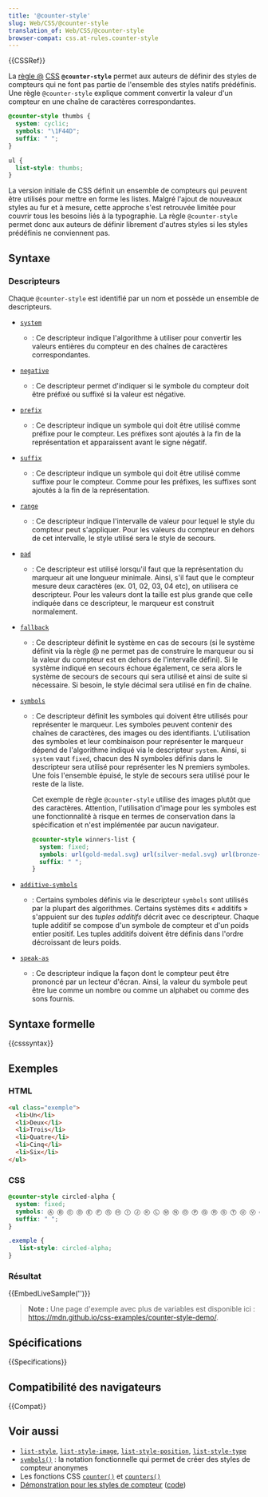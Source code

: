 ```yaml
---
title: '@counter-style'
slug: Web/CSS/@counter-style
translation_of: Web/CSS/@counter-style
browser-compat: css.at-rules.counter-style
---
```

{{CSSRef}}

La [règle @](/fr/docs/Web/CSS/At-rule) [CSS](/fr/docs/Web/CSS) **`@counter-style`** permet aux auteurs de définir des styles de compteurs qui ne font pas partie de l'ensemble des styles natifs prédéfinis. Une règle `@counter-style` explique comment convertir la valeur d'un compteur en une chaîne de caractères correspondantes.

```css
@counter-style thumbs {
  system: cyclic;
  symbols: "\1F44D";
  suffix: " ";
}

ul {
  list-style: thumbs;
}
```

La version initiale de CSS définit un ensemble de compteurs qui peuvent être utilisés pour mettre en forme les listes. Malgré l'ajout de nouveaux styles au fur et à mesure, cette approche s'est retrouvée limitée pour couvrir tous les besoins liés à la typographie. La règle `@counter-style` permet donc aux auteurs de définir librement d'autres styles si les styles prédéfinis ne conviennent pas.

## Syntaxe

### Descripteurs

Chaque `@counter-style` est identifié par un nom et possède un ensemble de descripteurs.

- [`system`](/fr/docs/Web/CSS/@counter-style/system)
  - : Ce descripteur indique l'algorithme à utiliser pour convertir les valeurs entières du compteur en des chaînes de caractères correspondantes.

- [`negative`](/fr/docs/Web/CSS/@counter-style/negative)
  - : Ce descripteur permet d'indiquer si le symbole du compteur doit être préfixé ou suffixé si la valeur est négative.

- [`prefix`](/fr/docs/Web/CSS/@counter-style/prefix)
  - : Ce descripteur indique un symbole qui doit être utilisé comme préfixe pour le compteur. Les préfixes sont ajoutés à la fin de la représentation et apparaissent avant le signe négatif.

- [`suffix`](/fr/docs/Web/CSS/@counter-style/suffix)
  - : Ce descripteur indique un symbole qui doit être utilisé comme suffixe pour le compteur. Comme pour les préfixes, les suffixes sont ajoutés à la fin de la représentation.

- [`range`](/fr/docs/Web/CSS/@counter-style/range)
  - : Ce descripteur indique l'intervalle de valeur pour lequel le style du compteur peut s'appliquer. Pour les valeurs du compteur en dehors de cet intervalle, le style utilisé sera le style de secours.

- [`pad`](/fr/docs/Web/CSS/@counter-style/pad)
  - : Ce descripteur est utilisé lorsqu'il faut que la représentation du marqueur ait une longueur minimale. Ainsi, s'il faut que le compteur mesure deux caractères (ex. 01, 02, 03, 04 etc), on utilisera ce descripteur. Pour les valeurs dont la taille est plus grande que celle indiquée dans ce descripteur, le marqueur est construit normalement.

- [`fallback`](/fr/docs/Web/CSS/@counter-style/fallback)
  - : Ce descripteur définit le système en cas de secours (si le système définit via la règle @ ne permet pas de construire le marqueur ou si la valeur du compteur est en dehors de l'intervalle défini). Si le système indiqué en secours échoue également, ce sera alors le système de secours de secours qui sera utilisé et ainsi de suite si nécessaire. Si besoin, le style décimal sera utilisé en fin de chaîne.

- [`symbols`](/fr/docs/Web/CSS/@counter-style/symbols)

  - : Ce descripteur définit les symboles qui doivent être utilisés pour représenter le marqueur. Les symboles peuvent contenir des chaînes de caractères, des images ou des identifiants. L'utilisation des symboles et leur combinaison pour représenter le marqueur dépend de l'algorithme indiqué via le descripteur `system`. Ainsi, si `system` vaut `fixed`, chacun des N symboles définis dans le descripteur sera utilisé pour représenter les N premiers symboles. Une fois l'ensemble épuisé, le style de secours sera utilisé pour le reste de la liste.

    Cet exemple de règle `@counter-style` utilise des images plutôt que des caractères. Attention, l'utilisation d'image pour les symboles est une fonctionnalité à risque en termes de conservation dans la spécification et n'est implémentée par aucun navigateur.

    ```css
    @counter-style winners-list {
      system: fixed;
      symbols: url(gold-medal.svg) url(silver-medal.svg) url(bronze-medal.svg);
      suffix: " ";
    }
    ```

- [`additive-symbols`](/fr/docs/Web/CSS/@counter-style/additive-symbols)
  - : Certains symboles définis via le descripteur `symbols` sont utilisés par la plupart des algorithmes. Certains systèmes dits «&nbsp;additifs&nbsp;» s'appuient sur des _tuples additifs_ décrit avec ce descripteur. Chaque tuple additif se compose d'un symbole de compteur et d'un poids entier positif. Les tuples additifs doivent être définis dans l'ordre décroissant de leurs poids.

- [`speak-as`](/fr/docs/Web/CSS/@counter-style/speak-as)
  - : Ce descripteur indique la façon dont le compteur peut être prononcé par un lecteur d'écran. Ainsi, la valeur du symbole peut être lue comme un nombre ou comme un alphabet ou comme des sons fournis.

## Syntaxe formelle

{{csssyntax}}

## Exemples

### HTML

```html
<ul class="exemple">
  <li>Un</li>
  <li>Deux</li>
  <li>Trois</li>
  <li>Quatre</li>
  <li>Cinq</li>
  <li>Six</li>
</ul>
```

### CSS

```css
@counter-style circled-alpha {
  system: fixed;
  symbols: Ⓐ Ⓑ Ⓒ Ⓓ Ⓔ Ⓕ Ⓖ Ⓗ Ⓘ Ⓙ Ⓚ Ⓛ Ⓜ Ⓝ Ⓞ Ⓟ Ⓠ Ⓡ Ⓢ Ⓣ Ⓤ Ⓥ Ⓦ Ⓧ Ⓨ Ⓩ;
  suffix: " ";
}

.exemple {
   list-style: circled-alpha;
}
```

### Résultat

{{EmbedLiveSample('')}}

> **Note :** Une page d'exemple avec plus de variables est disponible ici&nbsp;: <https://mdn.github.io/css-examples/counter-style-demo/>.

## Spécifications

{{Specifications}}

## Compatibilité des navigateurs

{{Compat}}

## Voir aussi

- [`list-style`](/fr/docs/Web/CSS/list-style), [`list-style-image`](/fr/docs/Web/CSS/list-style-image), [`list-style-position`](/fr/docs/Web/CSS/list-style-position), [`list-style-type`](/fr/docs/Web/CSS/list-style-type)
- [`symbols()`](/fr/docs/Web/CSS/symbols())&nbsp;: la notation fonctionnelle qui permet de créer des styles de compteur anonymes
- Les fonctions CSS [`counter()`](/fr/docs/Web/CSS/counter()) et [`counters()`](/fr/docs/Web/CSS/counters())
- [Démonstration pour les styles de compteur](https://mdn.github.io/css-examples/counter-style-demo/) ([code](https://github.com/mdn/css-examples/tree/master/counter-style-demo))
